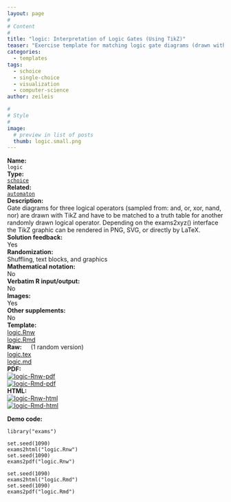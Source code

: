 ```yaml
---
layout: page
#
# Content
#
title: "logic: Interpretation of Logic Gates (Using TikZ)"
teaser: "Exercise template for matching logic gate diagrams (drawn with TikZ) to the corresponding truth table."
categories:
  - templates
tags:
  - schoice
  - single-choice
  - visualization
  - computer-science
author: zeileis

#
# Style
#
image:
  # preview in list of posts
  thumb: logic.small.png
---
```


<div class='row t1 b1'>
  <div class='medium-4 columns'><b>Name:</b></div>
  <div class='medium-8 columns'><code class="highlighter-rouge">logic</code></div>
</div>
<div class='row t1 b1'>
  <div class='medium-4 columns'><b>Type:</b></div>
  <div class='medium-8 columns'><a href="{{ site.url }}/tag/schoice/"><code class="highlighter-rouge">schoice</code></a></div>
</div>
<div class='row t1 b1'>   <div class='medium-4 columns'><b>Related:</b></div>   <div class='medium-8 columns'><a href="{{ site.url }}/templates/automaton/"><code class="highlighter-rouge">automaton</code></a></div> </div>

<div class='row t20 b1'>
  <div class='medium-4 columns'><b>Description:</b></div>
  <div class='medium-8 columns'>Gate diagrams for three logical operators (sampled from: and, or, xor, nand, nor) are drawn with TikZ and have to be matched to a truth table for another randomly drawn logical operator. Depending on the exams2xyz() interface the TikZ graphic can be rendered in PNG, SVG, or directly by LaTeX.</div>
</div>
<div class='row t1 b1'>
  <div class='medium-4 columns'><b>Solution feedback:</b></div>
  <div class='medium-8 columns'>Yes</div>
</div>
<div class='row t1 b1'>
  <div class='medium-4 columns'><b>Randomization:</b></div>
  <div class='medium-8 columns'>Shuffling, text blocks, and graphics</div>
</div>
<div class='row t1 b1'>
  <div class='medium-4 columns'><b>Mathematical notation:</b></div>
  <div class='medium-8 columns'>No</div>
</div>
<div class='row t1 b1'>
  <div class='medium-4 columns'><b>Verbatim R input/output:</b></div>
  <div class='medium-8 columns'>No</div>
</div>
<div class='row t1 b1'>
  <div class='medium-4 columns'><b>Images:</b></div>
  <div class='medium-8 columns'>Yes</div>
</div>
<div class='row t1 b1'>
  <div class='medium-4 columns'><b>Other supplements:</b></div>
  <div class='medium-8 columns'>No</div>
</div>

<div class='row t20 b1'>
  <div class='medium-4 columns'><b>Template:</b></div>
  <div class='medium-4 columns'><a href="{{ site.url }}/assets/posts/2018-05-13-logic//logic.Rnw">logic.Rnw</a></div>
  <div class='medium-4 columns'><a href="{{ site.url }}/assets/posts/2018-05-13-logic//logic.Rmd">logic.Rmd</a></div>
</div>
<div class='row t1 b1'>
  <div class='medium-4 columns'><b>Raw:</b> (1 random version)</div>
  <div class='medium-4 columns'><a href="{{ site.url }}/assets/posts/2018-05-13-logic//logic.tex">logic.tex</a></div>
  <div class='medium-4 columns'><a href="{{ site.url }}/assets/posts/2018-05-13-logic//logic.md" >logic.md</a></div>
</div>
<div class='row t1 b1'>
  <div class='medium-4 columns'><b>PDF:</b></div>
  <div class='medium-4 columns'><a href="{{ site.url }}/assets/posts/2018-05-13-logic//logic-Rnw.pdf"><img src="{{ site.url }}/assets/posts/2018-05-13-logic//logic-Rnw-pdf.png" alt="logic-Rnw-pdf"/></a></div>
  <div class='medium-4 columns'><a href="{{ site.url }}/assets/posts/2018-05-13-logic//logic-Rmd.pdf"><img src="{{ site.url }}/assets/posts/2018-05-13-logic//logic-Rmd-pdf.png" alt="logic-Rmd-pdf"/></a></div>
</div>
<div class='row t1 b20'>
  <div class='medium-4 columns'><b>HTML:</b></div>
  <div class='medium-4 columns'><a href="{{ site.url }}/assets/posts/2018-05-13-logic//logic-Rnw.html"><img src="{{ site.url }}/assets/posts/2018-05-13-logic//logic-Rnw-html.png" alt="logic-Rnw-html"/></a></div>
  <div class='medium-4 columns'><a href="{{ site.url }}/assets/posts/2018-05-13-logic//logic-Rmd.html"><img src="{{ site.url }}/assets/posts/2018-05-13-logic//logic-Rmd-html.png" alt="logic-Rmd-html"/></a></div>
</div>



**Demo code:**

<pre><code class="prettyprint ">library(&quot;exams&quot;)

set.seed(1090)
exams2html(&quot;logic.Rnw&quot;)
set.seed(1090)
exams2pdf(&quot;logic.Rnw&quot;)

set.seed(1090)
exams2html(&quot;logic.Rmd&quot;)
set.seed(1090)
exams2pdf(&quot;logic.Rmd&quot;)</code></pre>
